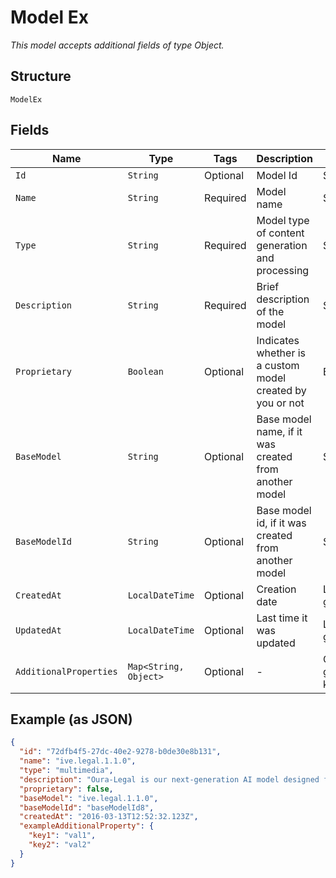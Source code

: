 
# Model Ex

*This model accepts additional fields of type Object.*

## Structure

`ModelEx`

## Fields

| Name | Type | Tags | Description | Getter | Setter |
|  --- | --- | --- | --- | --- | --- |
| `Id` | `String` | Optional | Model Id | String getId() | setId(String id) |
| `Name` | `String` | Required | Model name | String getName() | setName(String name) |
| `Type` | `String` | Required | Model type of content generation and processing | String getType() | setType(String type) |
| `Description` | `String` | Required | Brief description of the model | String getDescription() | setDescription(String description) |
| `Proprietary` | `Boolean` | Optional | Indicates whether is a custom model created by you or not | Boolean getProprietary() | setProprietary(Boolean proprietary) |
| `BaseModel` | `String` | Optional | Base model name, if it was created from another model | String getBaseModel() | setBaseModel(String baseModel) |
| `BaseModelId` | `String` | Optional | Base model id, if it was created from another model | String getBaseModelId() | setBaseModelId(String baseModelId) |
| `CreatedAt` | `LocalDateTime` | Optional | Creation date | LocalDateTime getCreatedAt() | setCreatedAt(LocalDateTime createdAt) |
| `UpdatedAt` | `LocalDateTime` | Optional | Last time it was updated | LocalDateTime getUpdatedAt() | setUpdatedAt(LocalDateTime updatedAt) |
| `AdditionalProperties` | `Map<String, Object>` | Optional | - | Object getAdditionalProperty(String key) | additionalProperty(String key, Object value) |

## Example (as JSON)

```json
{
  "id": "72dfb4f5-27dc-40e2-9278-b0de30e8b131",
  "name": "ive.legal.1.1.0",
  "type": "multimedia",
  "description": "Oura-Legal is our next-generation AI model designed for powerful, intelligent, and adaptable legal purposes.",
  "proprietary": false,
  "baseModel": "ive.legal.1.1.0",
  "baseModelId": "baseModelId8",
  "createdAt": "2016-03-13T12:52:32.123Z",
  "exampleAdditionalProperty": {
    "key1": "val1",
    "key2": "val2"
  }
}
```

